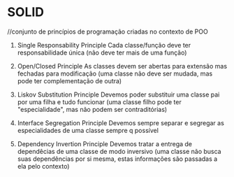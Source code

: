 # SOLID
//conjunto de princípios de programação criadas no contexto de POO

1. Single Responsability Principle
    Cada classe/função deve ter responsabilidade única
    (não deve ter mais de uma função)

2. Open/Closed Principle
    As classes devem ser abertas para extensão mas fechadas para modificação
    (uma classe não deve ser mudada, mas pode ter complementação de outra)

3. Liskov Substitution Principle
    Devemos poder substituir uma classe pai por uma filha e tudo funcionar
    (uma classe filho pode ter "especialidade", mas não podem ser contraditórias)

4. Interface Segregation Principle
    Devemos sempre separar e segregar as especialidades de uma classe sempre q possível

5. Dependency Invertion Principle
    Devemos tratar a entrega de dependêcias de uma classe de modo inversivo
    (uma classe não busca suas dependências por si mesma, estas informações são passadas a ela pelo contexto)
